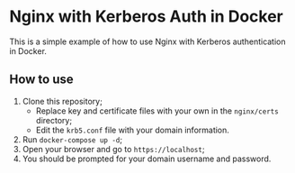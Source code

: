 # Nginx with Kerberos Auth in Docker

This is a simple example of how to use Nginx with Kerberos authentication in Docker.

## How to use

1. Clone this repository;
    - Replace key and certificate files with your own in the `nginx/certs` directory;
    - Edit the `krb5.conf` file with your domain information.
2. Run `docker-compose up -d`;
3. Open your browser and go to `https://localhost`;
4. You should be prompted for your domain username and password.
